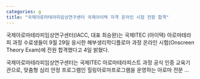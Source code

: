 ```yaml
---
categories: g
title: "국제아로마테라피임상연구센터 국제아이텍 자격 온라인 시험 전원 합격"
---
```

국제아로마테라피임상연구센터(IACC, 대표 최승완)는 국제ITEC (아이텍) 아로마테라피 과정 수료생들이 9월 29일 응시한 해부생리학디플로마 과정 온라인 시험(Onscreen Theory Exam)에 전원 합격했다고 4일 밝혔다.

국제아로마테라피임상연구센터는 국제ITEC 아로마테라피스트 과정 공식 인증 교육기관으로, 맞춤형 심리 안정 프로그램인 힐링아로마프로그램을 운영하는 아로마 전문 ...